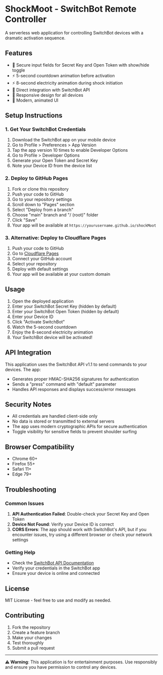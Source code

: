 # ShockMoot - SwitchBot Remote Controller

A serverless web application for controlling SwitchBot devices with a dramatic activation sequence.

## Features

- 🔐 Secure input fields for Secret Key and Open Token with show/hide toggle
- ⚡ 5-second countdown animation before activation
- ⚡ 8-second electricity animation during shock initiation
- 🔌 Direct integration with SwitchBot API
- 📱 Responsive design for all devices
- 🎨 Modern, animated UI

## Setup Instructions

### 1. Get Your SwitchBot Credentials

1. Download the SwitchBot app on your mobile device
2. Go to Profile > Preferences > App Version
3. Tap the app version 10 times to enable Developer Options
4. Go to Profile > Developer Options
5. Generate your Open Token and Secret Key
6. Note your Device ID from the device list

### 2. Deploy to GitHub Pages

1. Fork or clone this repository
2. Push your code to GitHub
3. Go to your repository settings
4. Scroll down to "Pages" section
5. Select "Deploy from a branch"
6. Choose "main" branch and "/ (root)" folder
7. Click "Save"
8. Your app will be available at `https://yourusername.github.io/shockMoot`

### 3. Alternative: Deploy to Cloudflare Pages

1. Push your code to GitHub
2. Go to [Cloudflare Pages](https://pages.cloudflare.com/)
3. Connect your GitHub account
4. Select your repository
5. Deploy with default settings
6. Your app will be available at your custom domain

## Usage

1. Open the deployed application
2. Enter your SwitchBot Secret Key (hidden by default)
3. Enter your SwitchBot Open Token (hidden by default)
4. Enter your Device ID
5. Click "Activate SwitchBot"
6. Watch the 5-second countdown
7. Enjoy the 8-second electricity animation
8. Your SwitchBot device will be activated!

## API Integration

This application uses the SwitchBot API v1.1 to send commands to your devices. The app:

- Generates proper HMAC-SHA256 signatures for authentication
- Sends a "press" command with "default" parameter
- Handles API responses and displays success/error messages

## Security Notes

- All credentials are handled client-side only
- No data is stored or transmitted to external servers
- The app uses modern cryptographic APIs for secure authentication
- Toggle visibility for sensitive fields to prevent shoulder surfing

## Browser Compatibility

- Chrome 60+
- Firefox 55+
- Safari 11+
- Edge 79+

## Troubleshooting

### Common Issues

1. **API Authentication Failed**: Double-check your Secret Key and Open Token
2. **Device Not Found**: Verify your Device ID is correct
3. **CORS Errors**: The app should work with SwitchBot's API, but if you encounter issues, try using a different browser or check your network settings

### Getting Help

- Check the [SwitchBot API Documentation](https://github.com/OpenWonderLabs/SwitchBotAPI)
- Verify your credentials in the SwitchBot app
- Ensure your device is online and connected

## License

MIT License - feel free to use and modify as needed.

## Contributing

1. Fork the repository
2. Create a feature branch
3. Make your changes
4. Test thoroughly
5. Submit a pull request

---

**⚠️ Warning**: This application is for entertainment purposes. Use responsibly and ensure you have permission to control any devices.